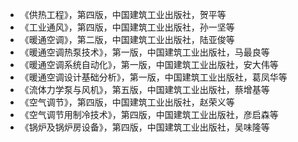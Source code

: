 * 《供热工程》，第四版，中国建筑工业出版社，贺平等  
* 《工业通风》，第四版，中国建筑工业出版社，孙一坚等  
* 《暖通空调》，第二版，中国建筑工业出版社，陆亚俊等  
* 《暖通空调热泵技术》，第一版，中国建筑工业出版社，马最良等  
* 《暖通空调系统自动化》，第一版，中国建筑工业出版社，安大伟等  
* 《暖通空调设计基础分析》，第一版，中国建筑工业出版社，葛凤华等  
* 《流体力学泵与风机》，第五版，中国建筑工业出版社，蔡增基等  
* 《空气调节》，第四版，中国建筑工业出版社，赵荣义等  
* 《空气调节用制冷技术》，第四版，中国建筑工业出版社，彦启森等  
* 《锅炉及锅炉房设备》，第四版，中国建筑工业出版社，吴味隆等  
